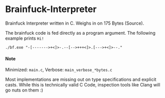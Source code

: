 # Brainfuck-Interpreter
Brainfuck Interpreter written in C. Weighs in on 175 Bytes (Source).

The brainfuck code is fed directly as a program argument. The following example prints `Hi!` 
```
./bf.exe "-[------->+<]>-.--[-->+++<]>.[--->+<]>--."
```

#### Note

Minimized: `main.c`,
Verbose: `main_verbose_*bytes.c`

Most implementations are missing out on type specifications and explicit casts. While this is technically valid C Code, inspection tools like Clang will go nuts on them :)
